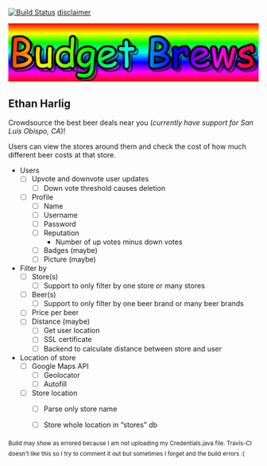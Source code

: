 [![Build Status](https://travis-ci.org/cpe305Spring17/spring2017-project-ethanharlig.svg?branch=master)](https://travis-ci.org/cpe305Spring17/spring2017-project-ethanharlig) [disclaimer](#disclaimer)

![Budget Brews](website/res/img/logo.png)

## Ethan Harlig 

Crowdsource the best beer deals near you (_currently have support for San Luis Obispo, CA_)!

Users can view the stores around them and check the cost of how much different beer costs at that store. 

- Users
    - [ ] Upvote and downvote user updates
        - [ ] Down vote threshold causes deletion
    - [ ] Profile
        - [ ] Name
        - [ ] Username
        - [ ] Password
        - [ ] Reputation
            - Number of up votes minus down votes
        - [ ] Badges (maybe)
        - [ ] Picture (maybe)
- Filter by
    - [ ] Store(s)
        - [ ] Support to only filter by one store or many stores
    - [ ] Beer(s)
        - [ ] Support to only filter by one beer brand or many beer brands
    - [ ] Price per beer
    - [ ] Distance (maybe)
        - [ ] Get user location
        - [ ] SSL certificate
        - [ ] Backend to calculate distance between store and user
- Location of store
    - [ ] Google Maps API
        - [ ] Geolocator
        - [ ] Autofill
    - [ ] Store location
        - [ ] Parse only store name
        - [ ] Store whole location in “stores” db





<sub id="disclaimer">Build may show as errored because I am not uploading my Credentials.java file. Travis-CI doesn't like this so I try to comment it out but sometimes I forget and the build errors :(</sub>
